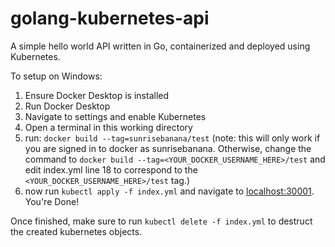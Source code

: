 # golang-kubernetes-api
A simple hello world API written in Go, containerized and deployed using Kubernetes.

To setup on Windows:

1. Ensure Docker Desktop is installed
2. Run Docker Desktop
3. Navigate to settings and enable Kubernetes
4. Open a terminal in this working directory
5. run:
`docker build --tag=sunrisebanana/test` (note: this will only work if you are signed in to docker as sunrisebanana. Otherwise, change the command to `docker build --tag=<YOUR_DOCKER_USERNAME_HERE>/test` and edit index.yml line 18 to correspond to the `<YOUR_DOCKER_USERNAME_HERE>/test` tag.)
6. now run `kubectl apply -f index.yml` and navigate to [localhost:30001](localhost:30001). You're Done! 

Once finished, make sure to run `kubectl delete -f index.yml` to destruct the created kubernetes objects.